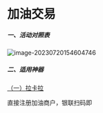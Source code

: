 # 加油交易

##### 一、活动对照表

![image-20230720154604746](https://wiki.zjkmkj.com/media/202307201546783.png)

##### 二、适用神器

[（一）拉卡拉](tool/lkl.md)

直接注册加油商户，银联扫码即
